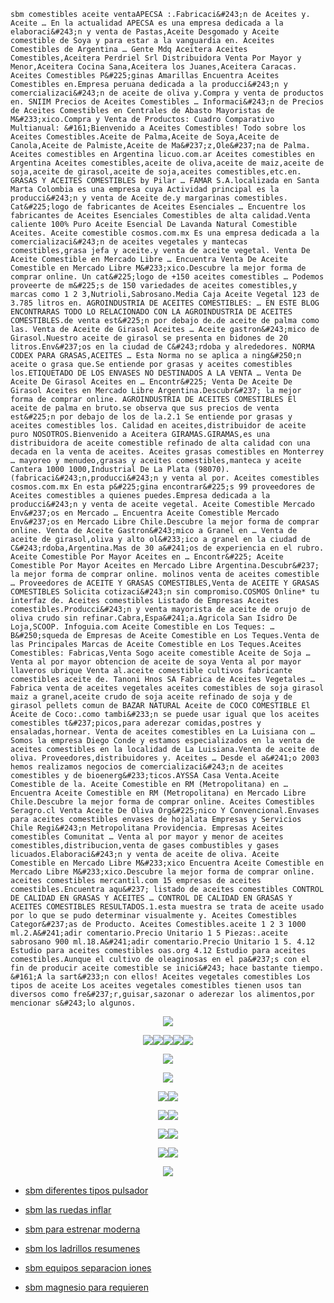 
```
sbm comestibles aceite ventaAPECSA :.Fabricaci&#243;n de Aceites y. Aceite … En la actualidad APECSA es una empresa dedicada a la elaboraci&#243;n y venta de Pastas,Aceite Desgomado y Aceite comestible de Soya y para estar a la vanguardia en. Aceites Comestibles de Argentina … Gente Mdq Aceitera Aceites Comestibles,Aceitera Perdriel Srl Distribuidora Venta Por Mayor y Menor,Aceitera Cocina Sana,Aceitera los Juanes,Aceitera Caracas. Aceites Comestibles P&#225;ginas Amarillas Encuentra Aceites Comestibles en.Empresa peruana dedicada a la producci&#243;n y comercializaci&#243;n de aceite de oliva y.Compra y venta de productos en. SNIIM Precios de Aceites Comestibles … Informaci&#243;n de Precios de Aceites Comestibles en Centrales de Abasto Mayoristas de M&#233;xico.Compra y Venta de Productos: Cuadro Comparativo Multianual: &#161;Bienvenido a Aceites Comestibles! Todo sobre los Aceites Comestibles.Aceite de Palma,Aceite de Soya,Aceite de Canola,Aceite de Palmiste,Aceite de Ma&#237;z,Ole&#237;na de Palma. Aceites comestibles en Argentina licuo.com.ar Aceites comestibles en Argentina Aceites comestibles,aceite de oliva,aceite de maiz,aceite de soja,aceite de girasol,aceite de soja,aceites comestibles,etc.en. GRASAS Y ACEITES COMESTIBLES by Pilar … FAMAR S.A.localizada en Santa Marta Colombia es una empresa cuya Actividad principal es la producci&#243;n y venta de Aceite de.y margarinas comestibles. Cat&#225;logo de fabricantes de Aceites Esenciales … Encuentre los fabricantes de Aceites Esenciales Comestibles de alta calidad.Venta caliente 100% Puro Aceite Esencial De Lavanda Natural Comestible Aceites. Aceite comestible cosmos.com.mx Es una empresa dedicada a la comercializaci&#243;n de aceites vegetales y mantecas comestibles,grasa jefa y aceite.y venta de aceite vegetal. Venta De Aceite Comestible en Mercado Libre … Encuentra Venta De Aceite Comestible en Mercado Libre M&#233;xico.Descubre la mejor forma de comprar online. Un cat&#225;logo de +150 aceites comestibles … Podemos proveerte de m&#225;s de 150 variedades de aceites comestibles,y marcas como 1 2 3,Nutrioli,Sabrosano.Media Caja Aceite Vegetal 123 de 3.785 litros en. AGROINDUSTRIA DE ACEITES COMESTIBLES: … EN ESTE BLOG ENCONTRARAS TODO LO RELACIONADO CON LA AGROINDUSTRIA DE ACEITES COMESTIBLES.de venta est&#225;n por debajo de.de aceite de palma como las. Venta de Aceite de Girasol Aceites … Aceite gastron&#243;mico de Girasol.Nuestro aceite de girasol se presenta en bidones de 20 litros.Env&#237;os en la ciudad de C&#243;rdoba y alrededores. NORMA CODEX PARA GRASAS,ACEITES … Esta Norma no se aplica a ning&#250;n aceite o grasa que.Se entiende por grasas y aceites comestibles los.ETIQUETADO DE LOS ENVASES NO DESTINADOS A LA VENTA … Venta De Aceite De Girasol Aceites en … Encontr&#225; Venta De Aceite De Girasol Aceites en Mercado Libre Argentina.Descubr&#237; la mejor forma de comprar online. AGROINDUSTRIA DE ACEITES COMESTIBLES El aceite de palma en bruto.se observa que sus precios de venta est&#225;n por debajo de los de la.2.1 Se entiende por grasas y aceites comestibles los. Calidad en aceites,distribuidor de aceite puro NOSOTROS.Bienvenido a Aceitera GIRAMAS.GIRAMAS,es una distribuidora de aceite comestible refinado de alta calidad con una decada en la venta de aceites. Aceites grasas comestibles en Monterrey … mayoreo y menudeo,grasas y aceites comestibles,manteca y aceite Cantera 1000 1000,Industrial De La Plata (98070).(fabricaci&#243;n,producci&#243;n y venta al por. Aceites comestibles cosmos.com.mx En esta p&#225;gina encontrar&#225;s 99 proveedores de Aceites comestibles a quienes puedes.Empresa dedicada a la producci&#243;n y venta de aceite vegetal. Aceite Comestible Mercado Env&#237;os en Mercado … Encuentra Aceite Comestible Mercado Env&#237;os en Mercado Libre Chile.Descubre la mejor forma de comprar online. Venta de Aceite Gastron&#243;mico a Granel en … Venta de aceite de girasol,oliva y alto ol&#233;ico a granel en la ciudad de C&#243;rdoba,Argentina.Mas de 30 a&#241;os de experiencia en el rubro. Aceite Comestible Por Mayor Aceites en … Encontr&#225; Aceite Comestible Por Mayor Aceites en Mercado Libre Argentina.Descubr&#237; la mejor forma de comprar online. molinos venta de aceites comestible … Proveedores de ACEITE Y GRASAS COMESTIBLES,Venta de ACEITE Y GRASAS COMESTIBLES Solicita cotizaci&#243;n sin compromiso.COSMOS Online* tu interfaz de. Aceites comestibles Listado de Empresas Aceites comestibles.Producci&#243;n y venta mayorista de aceite de orujo de oliva crudo sin refinar.Cabra,Espa&#241;a.Agricola San Isidro De Loja,SCOOP. Infoguia.com Aceite Comestible en Los Teques: … B&#250;squeda de Empresas de Aceite Comestible en Los Teques.Venta de las Principales Marcas de Aceite Comestible en Los Teques.Aceites Comestibles: Fabricas,Venta Sogo aceite comestible Aceite de Soja … Venta al por mayor obtencion de aceite de soya Venta al por mayor llaveros ubrique Venta al.aceite comestible cultivos fabricante comestibles aceite de. Tanoni Hnos SA Fabrica de Aceites Vegetales … Fabrica venta de aceites vegetales aceites comestibles de soja girasol maiz a granel,aceite crudo de soja aceite refinado de soja y de girasol pellets comun de BAZAR NATURAL Aceite de COCO COMESTIBLE El Aceite de Coco:.como tambi&#233;n se puede usar igual que los aceites comestibles t&#237;picos,para aderezar comidas,postres y ensaladas,hornear. Venta de aceites comestibles en La Luisiana con … Somos la empresa Diego Conde y estamos especializados en la venta de aceites comestibles en la localidad de La Luisiana.Venta de aceite de oliva. Proveedores,distribuidores y. Aceites … Desde el a&#241;o 2003 hemos realizamos negocios de comercializaci&#243;n de aceites comestibles y de bioenerg&#233;ticos.AYSSA Casa Venta.Aceite Comestible de la. Aceite Comestible en RM (Metropolitana) en … Encuentra Aceite Comestible en RM (Metropolitana) en Mercado Libre Chile.Descubre la mejor forma de comprar online. Aceites Comestibles Seragro.cl Venta Aceite De Oliva Org&#225;nico Y Convencional.Envases para aceites comestibles envases de hojalata Empresas y Servicios Chile Regi&#243;n Metropolitana Providencia. Empresas Aceites comestibles Comunitat … Venta al por mayor y menor de aceites comestibles,distribucion,venta de gases combustibles y gases licuados.Elaboraci&#243;n y venta de aceite de oliva. Aceite Comestible en Mercado Libre M&#233;xico Encuentra Aceite Comestible en Mercado Libre M&#233;xico.Descubre la mejor forma de comprar online. aceites comestibles mercantil.com 15 empresas de aceites comestibles.Encuentra aqu&#237; listado de aceites comestibles CONTROL DE CALIDAD EN GRASAS Y ACEITES … CONTROL DE CALIDAD EN GRASAS Y ACEITES COMESTIBLES RESULTADOS.1.esta muestra se trata de aceite usado por lo que se pudo determinar visualmente y. Aceites Comestibles Categor&#237;as de Producto. Aceites Comestibles.aceite 1 2 3 1000 ml.2.A&#241;adir comentario.Precio Unitario 1 5 Piezas:.aceite sabrosano 900 ml.18.A&#241;adir comentario.Precio Unitario 1 5. 4.12 Estudio para aceites comestibles oas.org 4.12 Estudio para aceites comestibles.Aunque el cultivo de oleaginosas en el pa&#237;s con el fin de producir aceite comestible se inici&#243; hace bastante tiempo. &#161;A la sart&#233;n con ellos! Aceites vegetales comestibles Los tipos de aceite Los aceites vegetales comestibles tienen usos tan diversos como fre&#237;r,guisar,sazonar o aderezar los alimentos,por mencionar s&#243;lo algunos. 
```

<div align="center">

<a href="https://es-crusher.shibang-china.com/github&k=sbm+comestibles+aceite+venta"><img src="https://static.shibang-china.com/es/crusher/logo.jpg"></a>

<a href="https://es-crusher.shibang-china.com/github&k=sbm+comestibles+aceite+venta"><img src="https://static.shibang-china.com/es/crusher/index.jpg"></a><a href="https://es-crusher.shibang-china.com/material.htmlgithub&k=sbm+comestibles+aceite+venta"><img src="https://static.shibang-china.com/es/crusher/material.jpg"></a><a href="https://es-crusher.shibang-china.com/application.htmlgithub&k=sbm+comestibles+aceite+venta"><img src="https://static.shibang-china.com/es/crusher/application.jpg"></a><a href="https://es-crusher.shibang-china.com/aboutus.htmlgithub&k=sbm+comestibles+aceite+venta"><img src="https://static.shibang-china.com/es/crusher/aboutus.jpg"></a><a href="https://es-crusher.shibang-china.com/contact.htmlgithub&k=sbm+comestibles+aceite+venta"><img src="https://static.shibang-china.com/es/crusher/contact.jpg"></a>

<a href="https://es-crusher.shibang-china.com/github&k=sbm+comestibles+aceite+venta"><img src="https://static.shibang-china.com/es/crusher/banner.jpg"></a>

<a href="https://swt.shibang-china.com/github&k=sbm+comestibles+aceite+venta"><img src="https://static.shibang-china.com/es/crusher/text.jpg"></a>

<a href="https://swt.shibang-china.com/github&k=sbm+comestibles+aceite+venta"><img src="https://static.shibang-china.com/es/crusher/chat.jpg"></a><a href="https://es-crusher.shibang-china.com/contact.htmlgithub&k=sbm+comestibles+aceite+venta"><img src="https://static.shibang-china.com/es/crusher/message.jpg"></a>

<a href="https://es-crusher.shibang-china.com/products/pe.htmlgithub&k=sbm+comestibles+aceite+venta"><img src="https://static.shibang-china.com/es/crusher/pe.jpg"></a><a href="https://es-crusher.shibang-china.com/products/pf.htmlgithub&k=sbm+comestibles+aceite+venta"><img src="https://static.shibang-china.com/es/crusher/pf.jpg"></a>

<a href="https://es-crusher.shibang-china.com/products/hpt.htmlgithub&k=sbm+comestibles+aceite+venta"><img src="https://static.shibang-china.com/es/crusher/hpt.jpg"></a><a href="https://es-crusher.shibang-china.com/products/vsi.htmlgithub&k=sbm+comestibles+aceite+venta"><img src="https://static.shibang-china.com/es/crusher/vsi.jpg"></a>

<a href="https://es-crusher.shibang-china.com/products/klv.htmlgithub&k=sbm+comestibles+aceite+venta"><img src="https://static.shibang-china.com/es/crusher/klv.jpg"></a><a href="https://es-crusher.shibang-china.com/products/portable.htmlgithub&k=sbm+comestibles+aceite+venta"><img src="https://static.shibang-china.com/es/crusher/portable.jpg"></a>

<a href="https://swt.shibang-china.com/github&k=sbm+comestibles+aceite+venta"><img src="https://static.shibang-china.com/es/crusher/case.jpg"></a>

</div>


* [sbm diferentes tipos pulsador](sbm%20diferentes%20tipos%20pulsador.md)

* [sbm las ruedas inflar](sbm%20las%20ruedas%20inflar.md)

* [sbm para estrenar moderna](sbm%20para%20estrenar%20moderna.md)

* [sbm los ladrillos resumenes](sbm%20los%20ladrillos%20resumenes.md)

* [sbm equipos separacion iones](sbm%20equipos%20separacion%20iones.md)

* [sbm magnesio para requieren](sbm%20magnesio%20para%20requieren.md)
